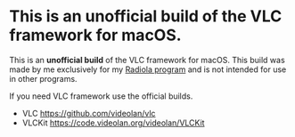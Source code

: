 # This is an **unofficial build** of the VLC framework for macOS.

This is an **unofficial build** of the VLC framework for macOS. 
This build was made by me exclusively for my [Radiola program](https://github.com/SokoloffA/radiola) and is not intended for use in other programs. 

If you need VLC framework use the official builds.
* VLC https://github.com/videolan/vlc
* VLCKit https://code.videolan.org/videolan/VLCKit

